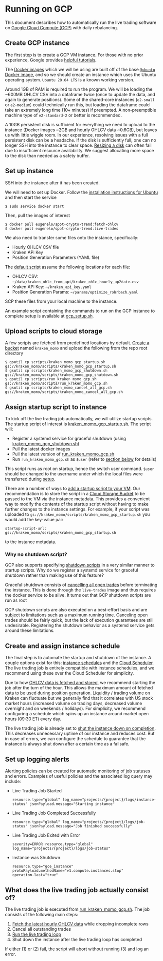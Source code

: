 # Running on GCP

This document describes how to automatically run the live trading software on [Google Cloud Compute (GCP)](https://cloud.google.com/products/compute) with daily rebalancing.

## Create GCP instance

The first step is to create a GCP VM instance. For those with no prior experience, Google provides [helpful tutorials](https://cloud.google.com/compute/docs/create-linux-vm-instance).

The [Docker images](./building-docker-images.md) which we will be using are built off of the base [`@ubuntu` Docker image](https://hub.docker.com/_/ubuntu), and so we should create an instance which uses the Ubuntu operating system. `Ubuntu 20.04 LTS` is a known working version.

Around 1GB of RAM is required to run the program. We will be loading the ~600MB OHLCV CSV into a dataframe twice (once to update the data, and again to generate positions). Some of the shared-core instances (`e2-small` or `e2-medium`) could technically run this, but loading the dataframe could take an extremely long time (10+ minutes) if preempted. A non-preemptible machine type of `e2-standard-2` or better is recommended.

A 10GB persistent disk is sufficient for everything we need to upload to the instance (Docker images ~2GB and hourly OHLCV data ~0.6GB), but leaves us with little wiggle room. In our experience, resolving issues with a full persistent disk can be a headache. If the disk is sufficiently full, one can no longer SSH into the instance to clear space. [Resizing a disk](https://cloud.google.com/compute/docs/disks/resize-persistent-disk) can often fail due to insufficient resource availability. We suggest allocating more space to the disk than needed as a safety buffer.


## Set up instance

SSH into the instance after it has been created.

We will need to set up Docker. Follow the [installation instructions for Ubuntu](https://docs.docker.com/engine/install/ubuntu/) and then start the service
```
$ sudo service docker start
```

Then, pull the images of interest
```
$ docker pull eugenelo/spot-crypto-trend:fetch-ohlcv
$ docker pull eugenelo/spot-crypto-trend:live-trades
```

We also need to transfer some files onto the instance, specifically:

- Hourly OHLCV CSV file
- Kraken API Key
- Position Generation Parameters (YAML file)

The [default script](../scripts/run_kraken_momo_gcp.sh) assume the following locations for each file:

- OHLCV CSV: `~/data/kraken_ohlc_from_api/kraken_ohlc_hourly_up2date.csv`
- Kraken API Key: `~/kraken_api_key.yaml`
- Position Generation Params: `~/params/optimize_rohrbach.yaml`

SCP these files from your local machine to the instance.

An example script containing the commands to run on the GCP instance to complete setup is available at [gcp_setup.sh](../scripts/gcp_setup.sh).


## Upload scripts to cloud storage

A few scripts are fetched from predefined locations by default. [Create a bucket](https://cloud.google.com/storage/docs/creating-buckets) named `kraken_momo` and upload the following from the repo root directory
```
$ gsutil cp scripts/kraken_momo_gcp_startup.sh gs://kraken_momo/scripts/kraken_momo_gcp_startup.sh
$ gsutil cp scripts/kraken_momo_gcp_shutdown.sh gs://kraken_momo/scripts/kraken_momo_gcp_shutdown.sh
$ gsutil cp scripts/run_kraken_momo_gcp.sh gs://kraken_momo/scripts/run_kraken_momo_gcp.sh
$ gsutil cp scripts/kraken_momo_cancel_all_gcp.sh gs://kraken_momo/scripts/kraken_momo_cancel_all_gcp.sh
```


## Assign startup script to instance

To kick off the live trading job automatically, we will utilize startup scripts. The startup script of interest is [kraken_momo_gcp_startup.sh](../scripts/kraken_momo_gcp_startup.sh). The script will:

- Register a systemd service for graceful shutdown (using [kraken_momo_gcp_shutdown.sh](../scripts/kraken_momo_gcp_shutdown.sh))
- Pull the latest docker images
- Pull the latest version of [run_kraken_momo_gcp.sh](../scripts/run_kraken_momo_gcp.sh)
- Run `run_kraken_momo_gcp.sh` as `$user` (refer to [section below](#what-does-the-live-trading-job-actually-consist-of) for details)

This script runs as root on startup, hence the switch user command. `$user` should be changed to the username under which the local files were transferred during [setup](#set-up-instance).

There are a number of ways to [add a startup script to your VM](https://cloud.google.com/compute/docs/instances/startup-scripts/linux). Our recommendation is to store the script in a [Cloud Storage Bucket](https://cloud.google.com/storage?hl=en) to be passed to the VM via the instance metadata. This provides a convenient way to modify the contents of the startup script without having to make further changes to the instance settings. For example, if your script was uploaded to `gs://kraken_momo/scripts/kraken_momo_gcp_startup.sh` you would add the key-value pair
```
startup-script-url: gs://kraken_momo/scripts/kraken_momo_gcp_startup.sh
```
to the instance metadata.

### Why no shutdown script?

GCP also supports specifying [shutdown scripts](https://cloud.google.com/compute/docs/shutdownscript) in a very similar manner to startup scripts. Why do we register a systemd service for graceful shutdown rather than making use of this feature?

Graceful shutdown consists of [cancelling all open trades](../scripts/kraken_momo_cancel_all_gcp.sh) before terminating the instance. This is done through the `live-trades` image and thus requires the docker service to be alive. It turns out that GCP shutdown scripts are run as root

GCP shutdown scripts are also executed on a best-effort basis and are subject to [limitations](https://cloud.google.com/compute/docs/shutdownscript#limitations) such as a maximum running time. Canceling open trades should be fairly quick, but the lack of execution guarantees are still undesirable. Registering the shutdown behavior as a systemd service gets around these limitations.


## Create and assign instance schedule

The final step is to automate the startup and shutdown of the instance. A couple options exist for this: [instance schedules](https://cloud.google.com/compute/docs/instances/schedule-instance-start-stop) and the [Cloud Scheduler](https://cloud.google.com/scheduler/docs/start-and-stop-compute-engine-instances-on-a-schedule). The live trading job is entirely compatible with instance schedules, and we recommend using these over the Cloud Scheduler for simplicity.

Due to how [OHLCV data is fetched and stored](./features/fetching-kraken-ohlcv-data.md#dropping-incomplete-rows), we recommend starting the job after the turn of the hour. This allows the maximum amount of fetched data to be used during position generation. Liquidity / trading volume on Kraken can fluctuate but we generally find that it correlates with US stock market hours (increased volume on trading days, decreased volume overnight and on weekends / holidays). For simplicity, we recommend configuring a schedule which spins up an instance around market open hours (09:30 ET) every day.

The live trading job is already set to [shut the instance down on completion](#what-does-the-live-trading-job-actually-consist-of). This decreases unnecessary uptime of our instance and reduces cost. But in case of errors, we can configure the schedule to guarantee that the instance is always shut down after a certain time as a failsafe.


## Set up logging alerts

[Alerting policies](https://cloud.google.com/logging/docs/alerting/log-based-alerts) can be created for automatic monitoring of job statuses and errors. Examples of useful policies and the associated log query may include:

- Live Trading Job Started
  ```
  resource.type="global" log_name="projects/{project}/logs/instance-status" jsonPayload.message="Starting instance"
  ```
- Live Trading Job Completed Successfully
  ```
  resource.type="global" log_name="projects/{project}/logs/job-status" jsonPayload.message="Job finished successfully"
  ```
- Live Trading Job Exited with Error
  ```
  severity=ERROR resource.type="global" log_name="projects/{project}/logs/job-status"
  ```
- Instance was Shutdown
  ```
  resource.type="gce_instance" protoPayload.methodName="v1.compute.instances.stop" operation.last="true"
  ```


## What does the live trading job actually consist of?

The live trading job is executed from [run_kraken_momo_gcp.sh](../scripts/run_kraken_momo_gcp.sh). The job consists of the following main steps:

1. [Fetch the latest hourly OHLCV data](./features/fetching-kraken-ohlcv-data.md) while dropping incomplete rows
2. Cancel all outstanding trades
3. [Run the live trading loop](./features/live-trading.md)
4. Shut down the instance after the live trading loop has completed

If either (1) or (2) fail, the script will abort without running (3) and log an error.
